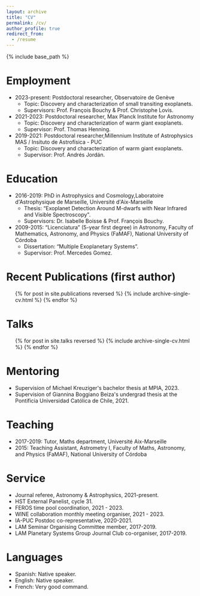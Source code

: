 ```yaml
---
layout: archive
title: "CV"
permalink: /cv/
author_profile: true
redirect_from:
  - /resume
---
```


{% include base_path %}


Employment
======
* 2023-present: Postdoctoral researcher, Observatoire de Genève
  * Topic: Discovery and characterization of small transiting exoplanets.
  * Supervisors: Prof. François Bouchy \& Prof. Christophe Lovis.
* 2021-2023: Postdoctoral researcher, Max Planck Institute for Astronomy
  * Topic: Discovery and characterization of warm giant exoplanets.
  * Supervisor: Prof. Thomas Henning.
* 2019-2021: Postdoctoral researcher,Millennium Institute of Astrophysics MAS / Insituto de Astrofísica - PUC
  * Topic: Discovery and characterization of warm giant exoplanets.
  * Supervisor: Prof. Andrés Jordán.

Education
======
* 2016-2019: PhD in Astrophysics and Cosmology,Laboratoire d'Astrophysique de Marseille, Université d'Aix-Marseille
  * Thesis: “Exoplanet Detection Around M-dwarfs with Near Infrared and Visible Spectroscopy".
  * Supervisors: Dr. Isabelle Boisse & Prof. François Bouchy.
* 2009-2015: “Licenciatura” (5-year first degree) in Astronomy, Faculty of Mathematics, Astronomy, and Physics (FaMAF), National University of Córdoba
  * Dissertation: “Multiple Exoplanetary Systems”.
  * Supervisor: Prof. Mercedes Gomez.
  

Recent Publications (first author)
======
  <ul>{% for post in site.publications reversed %}
    {% include archive-single-cv.html %}
  {% endfor %}</ul>

Talks
======
  <ul>{% for post in site.talks reversed %}
    {% include archive-single-cv.html %}
  {% endfor %}</ul>

  
Mentoring
======
* Supervision of Michael Kreuziger's bachelor thesis at MPIA, 2023.
* Supervision of Giannina Boggiano Beiza's undergrad thesis at the Pontificia Universidad Católica de Chile, 2021.

Teaching
======
* 2017-2019: Tutor, Maths department, Université Aix-Marseille
* 2015: Teaching Assistant, Astrometry I, Faculty of Maths, Astronomy, and Physics (FaMAF), National University of Córdoba

  
Service 
======
* Journal referee, Astronomy & Astrophysics, 2021-present.
* HST External Panelist, cycle 31.
* FEROS time pool coordination, 2021 - 2023.
* WINE collaboration monthly meeting organiser, 2021 - 2023.
* IA-PUC Postdoc co-representative, 2020-2021.
* LAM Seminar Organising Committee member, 2017-2019.
* LAM Planetary Systems Group Journal Club co-organiser, 2017-2019.

Languages
======
* Spanish: Native speaker.
* English: Native speaker.
* French: Very good command.